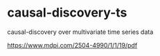 # causal-discovery-ts
causal-discovery over multivariate time series data

https://www.mdpi.com/2504-4990/1/1/19/pdf
